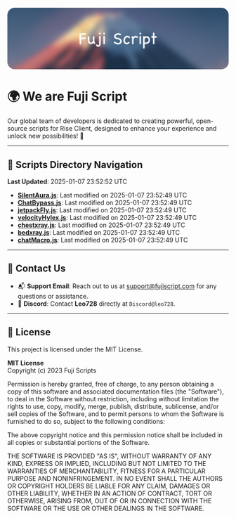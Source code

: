 ![Banner](.github/b.webp)

# 🌍 **We are Fuji Script**

Our global team of developers is dedicated to creating powerful, open-source scripts for Rise Client, designed to enhance your experience and unlock new possibilities! 🌟

---
<!-- SCRIPTS_NAVIGATION_START -->
## 📂 **Scripts Directory Navigation**

**Last Updated**: 2025-01-07 23:52:52 UTC

- **[SilentAura.js](scripts/SilentAura.js)**: Last modified on 2025-01-07 23:52:49 UTC
- **[ChatBypass.js](scripts/ChatBypass.js)**: Last modified on 2025-01-07 23:52:49 UTC
- **[jetpackFly.js](scripts/jetpackFly.js)**: Last modified on 2025-01-07 23:52:49 UTC
- **[velocityHylex.js](scripts/velocityHylex.js)**: Last modified on 2025-01-07 23:52:49 UTC
- **[chestxray.js](scripts/chestxray.js)**: Last modified on 2025-01-07 23:52:49 UTC
- **[bedxray.js](scripts/bedxray.js)**: Last modified on 2025-01-07 23:52:49 UTC
- **[chatMacro.js](scripts/chatMacro.js)**: Last modified on 2025-01-07 23:52:49 UTC

<!-- SCRIPTS_NAVIGATION_END -->

---

## 💬 **Contact Us**  
- 📬 **Support Email**: Reach out to us at [support@fujiscript.com](mailto:support@fujiscript.com) for any questions or assistance.  
- 💬 **Discord**: Contact **Leo728** directly at `Discord@leo728`.

---

## 📜 **License**

This project is licensed under the MIT License.  

**MIT License**  
Copyright (c) 2023 Fuji Scripts  

Permission is hereby granted, free of charge, to any person obtaining a copy of this software and associated documentation files (the "Software"), to deal in the Software without restriction, including without limitation the rights to use, copy, modify, merge, publish, distribute, sublicense, and/or sell copies of the Software, and to permit persons to whom the Software is furnished to do so, subject to the following conditions:  

The above copyright notice and this permission notice shall be included in all copies or substantial portions of the Software.  

THE SOFTWARE IS PROVIDED "AS IS", WITHOUT WARRANTY OF ANY KIND, EXPRESS OR IMPLIED, INCLUDING BUT NOT LIMITED TO THE WARRANTIES OF MERCHANTABILITY, FITNESS FOR A PARTICULAR PURPOSE AND NONINFRINGEMENT. IN NO EVENT SHALL THE AUTHORS OR COPYRIGHT HOLDERS BE LIABLE FOR ANY CLAIM, DAMAGES OR OTHER LIABILITY, WHETHER IN AN ACTION OF CONTRACT, TORT OR OTHERWISE, ARISING FROM, OUT OF OR IN CONNECTION WITH THE SOFTWARE OR THE USE OR OTHER DEALINGS IN THE SOFTWARE.  
